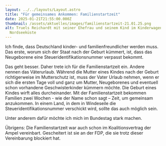 ```yaml
---
layout: ../../layouts/Layout.astro
title: "Für gemeinsames Ankommen: Familienstartzeit"
date: 2025-01-21T21:55:00.000Z
thumbnail: /assets/aktuelles/images/familienstartzeit-21.01.25.png
alt: Truels Reichardt mit seiner Ehefrau und seinem Kind im Kinderwagen an der
  Nordseeküste
---
```



	
	
	
	




	
	
		

Ich finde, dass Deutschland kinder- und familienfreundlicher werden muss. Das erste, worum sich der Staat nach der Geburt kümmert, ist, dass das Neugeborene eine Steueridentifikationsnummer verpasst bekommt.

Das geht besser. Daher trete ich für die Familienstartzeit ein. Andere nennen das Väterurlaub. Während die Mutter eines Kindes nach der Geburt richtigerweise im Mutterschutz ist, muss der Vater Urlaub nehmen, wenn er sich die ersten Tage voll und ganz um Mutter, Neugeborenes und eventuell schon vorhandene Geschwisterkinder kümmern möchte. Die Geburt eines Kindes wirft alles durcheinander. Mit der Familienstartzeit bekommen Familien zwei Wochen  - wie der Name schon sagt – Zeit, um gemeinsam anzukommen. In einem Land, in dem in Windeseile die Steueridentifikationsnummer verschickt wird, sollte das auch möglich sein.

Unter anderem dafür möchte ich mich im Bundestag stark machen.

Übrigens: Die Familienstartzeit war auch schon im Koalitionsvertrag der Ampel vereinbart. Gescheitert ist sie an der FDP, die sie trotz dieser Vereinbarung blockiert hat.
